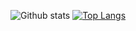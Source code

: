 ![Github stats](https://github-readme-stats.vercel.app/api?username=hlminh2000&show_icons=true&include_all_commits=true&custom_title=Github%20Stats&count_private=true&line_height=20&include_all_commits=true&bg_color=00000000&text_color=777) [![Top Langs](https://github-readme-stats.vercel.app/api/top-langs/?username=hlminh2000&layout=compact&card_width=296&bg_color=00000000&text_color=777)](https://github.com/PlamenHristov/github-readme-stats)

<!--
**hlminh2000/hlminh2000** is a ✨ _special_ ✨ repository because its `README.md` (this file) appears on your GitHub profile.

Here are some ideas to get you started:

- 🔭 I’m currently working on ...
- 🌱 I’m currently learning ...
- 👯 I’m looking to collaborate on ...
- 🤔 I’m looking for help with ...
- 💬 Ask me about ...
- 📫 How to reach me: ...
- 😄 Pronouns: ...
- ⚡ Fun fact: ...
-->
